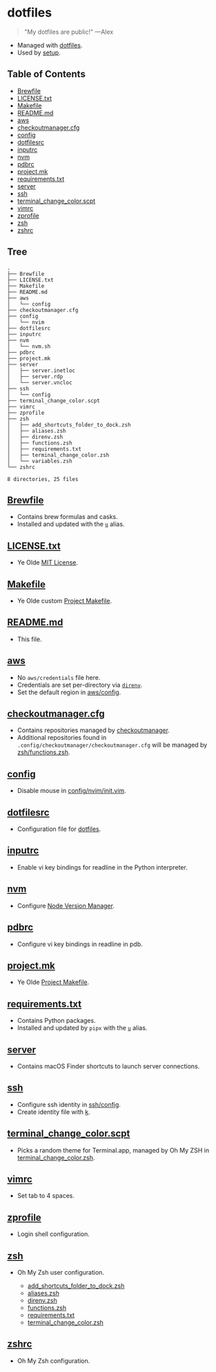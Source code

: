 # dotfiles

> "My dotfiles are public!" —Alex

- Managed with [dotfiles](https://github.com/jbernard/dotfiles).
- Used by [setup](https://github.com/aclark4life/setup).

## Table of Contents
- [Brewfile](#brewfile)
- [LICENSE.txt](#licensetxt)
- [Makefile](#makefile)
- [README.md](#readmemd)
- [aws](#aws)
- [checkoutmanager.cfg](#checkoutmanagercfg)
- [config](#config)
- [dotfilesrc](#dotfilesrc)
- [inputrc](#inputrc)
- [nvm](#nvm)
- [pdbrc](#pdbrc)
- [project.mk](#projectmk)
- [requirements.txt](#requirementstxt)
- [server](#server)
- [ssh](#ssh)
- [terminal_change_color.scpt](#terminal_change_colorscpt)
- [vimrc](#vimrc)
- [zprofile](#zprofile)
- [zsh](#zsh)
- [zshrc](#zshrc)

## Tree

```
.
├── Brewfile
├── LICENSE.txt
├── Makefile
├── README.md
├── aws
│   └── config
├── checkoutmanager.cfg
├── config
│   └── nvim
├── dotfilesrc
├── inputrc
├── nvm
│   └── nvm.sh
├── pdbrc
├── project.mk
├── server
│   ├── server.inetloc
│   ├── server.rdp
│   └── server.vncloc
├── ssh
│   └── config
├── terminal_change_color.scpt
├── vimrc
├── zprofile
├── zsh
│   ├── add_shortcuts_folder_to_dock.zsh
│   ├── aliases.zsh
│   ├── direnv.zsh
│   ├── functions.zsh
│   ├── requirements.txt
│   ├── terminal_change_color.zsh
│   └── variables.zsh
└── zshrc

8 directories, 25 files
```

## [Brewfile](https://github.com/aclark4life/dotfiles/blob/main/Brewfile)

- Contains brew formulas and casks.
- Installed and updated with the [`u`](https://github.com/aclark4life/dotfiles/blob/main/zsh/aliases.zsh#L13-L20) alias.

## [LICENSE.txt](https://github.com/aclark4life/dotfiles/blob/main/LICENSE.txt)

- Ye Olde [MIT License](https://opensource.org/license/mit).

## [Makefile](https://github.com/aclark4life/dotfiles/blob/main/Makefile)

- Ye Olde custom [Project Makefile](https://github.com/aclark4life/project-makefile).

## [README.md](https://github.com/aclark4life/dotfiles/blob/main/README.md)

- This file.

## [aws](https://github.com/aclark4life/dotfiles/blob/main/aws)

- No `aws/credentials` file here.
- Credentials are set per-directory via [`direnv`](https://github.com/aclark4life/dotfiles/blob/main/zsh/direnv.zsh#L15-L37).
- Set the default region in [aws/config](https://github.com/aclark4life/dotfiles/blob/main/aws/config).

## [checkoutmanager.cfg](https://github.com/aclark4life/dotfiles/blob/main/checkoutmanager.cfg)

- Contains repositories managed by [checkoutmanager](https://github.com/reinout/checkoutmanager).
- Additional repositories found in `.config/checkoutmanager/checkoutmanager.cfg` will be managed by [zsh/functions.zsh](https://github.com/aclark4life/dotfiles/blob/main/zsh/functions.zsh#L1-L18).

## [config](https://github.com/aclark4life/dotfiles/blob/main/config)

- Disable mouse in [config/nvim/init.vim](https://github.com/aclark4life/dotfiles/blob/main/config/nvim/init.vim).

## [dotfilesrc](https://github.com/aclark4life/dotfiles/blob/main/dotfilesrc)

- Configuration file for [dotfiles](https://github.com/jbernard/dotfiles).

## [inputrc](https://github.com/aclark4life/dotfiles/blob/main/inputrc)

- Enable vi key bindings for readline in the Python interpreter.

## [nvm](https://github.com/aclark4life/dotfiles/blob/main/nvm)

- Configure [Node Version Manager](https://github.com/nvm-sh/nvm).

## [pdbrc](https://github.com/aclark4life/dotfiles/blob/main/pdbrc)

- Configure vi key bindings in readline in pdb.

## [project.mk](https://github.com/aclark4life/dotfiles/blob/main/project.mk)

- Ye Olde [Project Makefile](https://github.com/aclark4life/project-makefile).

## [requirements.txt](https://github.com/aclark4life/dotfiles/blob/main/requirements.txt)

- Contains Python packages.
- Installed and updated by `pipx` with the [`u`](https://github.com/aclark4life/dotfiles/blob/main/zsh/aliases.zsh#L13-L20) alias.

## [server](https://github.com/aclark4life/dotfiles/blob/main/server)

- Contains macOS Finder shortcuts to launch server connections.

## [ssh](https://github.com/aclark4life/dotfiles/blob/main/ssh)

- Configure ssh identity in [ssh/config](https://github.com/aclark4life/dotfiles/blob/main/ssh/config).
- Create identity file with [k](https://github.com/aclark4life/dotfiles/blob/main/zsh/aliases.zsh#L3).

## [terminal_change_color.scpt](https://github.com/aclark4life/dotfiles/blob/main/terminal_change_color.scpt)

- Picks a random theme for Terminal.app, managed by Oh My ZSH in [terminal_change_color.zsh](https://github.com/aclark4life/dotfiles/blob/main/zsh/terminal_change_color.zsh).

## [vimrc](https://github.com/aclark4life/dotfiles/blob/main/vimrc)

- Set tab to 4 spaces.

## [zprofile](https://github.com/aclark4life/dotfiles/blob/main/zprofile)

- Login shell configuration.

## [zsh](https://github.com/aclark4life/dotfiles/blob/main/zsh)

- Oh My Zsh user configuration.

    - [add_shortcuts_folder_to_dock.zsh](https://github.com/aclark4life/dotfiles/blob/main/zsh/add_shortcuts_folder_to_dock.zsh)
    - [aliases.zsh](https://github.com/aclark4life/dotfiles/blob/main/zsh/aliases.zsh)
    - [direnv.zsh](https://github.com/aclark4life/dotfiles/blob/main/zsh/direnv.zsh)
    - [functions.zsh](https://github.com/aclark4life/dotfiles/blob/main/zsh/functions.zsh)
    - [requirements.txt](https://github.com/aclark4life/dotfiles/blob/main/zsh/requirements.txt)
    - [terminal_change_color.zsh](https://github.com/aclark4life/dotfiles/blob/main/zsh/terminal_change_color.zsh)

## [zshrc](https://github.com/aclark4life/dotfiles/blob/main/zshrc)

- Oh My Zsh configuration.
